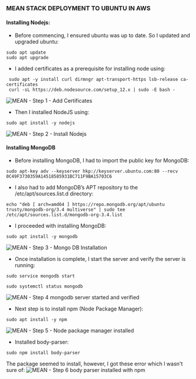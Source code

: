 ### MEAN STACK DEPLOYMENT TO UBUNTU IN AWS

#### Installing Nodejs:
* Before commencing, I ensured ubuntu was up to date. So I updated and upgraded ubuntu:
```
sudo apt update
sudo apt upgrade
```
* I added certificates as a prerequisite for installing node using:
```
 sudo apt -y install curl dirmngr apt-transport-https lsb-release ca-certificates
 curl -sL https://deb.nodesource.com/setup_12.x | sudo -E bash -
 ```
 ![MEAN - Step 1 - Add Certificates](https://user-images.githubusercontent.com/116941965/211064623-73bd5694-4277-483e-b779-b565060b78d4.PNG)
 
 * Then I installed NodeJS using:
```
sudo apt install -y nodejs
```
![MEAN - Step 2 - Install Nodejs](https://user-images.githubusercontent.com/116941965/211075270-e7bae615-cfe9-4327-b8d0-ee79a4a25a6e.PNG)

#### Installing MongoDB
* Before installing MongoDB, I had to import the public key for MongoDB:
```
sudo apt-key adv --keyserver hkp://keyserver.ubuntu.com:80 --recv 0C49F3730359A14518585931BC711F9BA15703C6
```
* I also had to add MongoDB’s APT repository to the /etc/apt/sources.list.d directory:
```
echo "deb [ arch=amd64 ] https://repo.mongodb.org/apt/ubuntu trusty/mongodb-org/3.4 multiverse" | sudo tee /etc/apt/sources.list.d/mongodb-org-3.4.list
```
* I proceeded with installing MongoDB:
```
sudo apt install -y mongodb
```
![MEAN - Step 3 - Mongo DB Installation](https://user-images.githubusercontent.com/116941965/211077782-e3c3ffd1-f5b2-4736-9346-d96af8d84ea1.PNG)
* Once installation is complete, I start the server and verify the server is running:
```
sudo service mongodb start
```
```
sudo systemctl status mongodb
```
![MEAN - Step 4 mongodb server started and verified](https://user-images.githubusercontent.com/116941965/211078423-fa53a318-ad43-42a4-9cda-e34108f9da98.PNG)
* Next step is to install npm (Node Package Manager):
```
sudo apt install -y npm
```
![MEAN - Step 5 - Node package manager installed](https://user-images.githubusercontent.com/116941965/211079124-610d4225-7719-41d6-8c55-d5cd4990a042.PNG)
* Installed body-parser:
```
sudo npm install body-parser
```
The package seemed to install, however, I got these error which I wasn't sure of:
![MEAN - Step 6 body parser installed with npm](https://user-images.githubusercontent.com/116941965/211081056-269055ee-86eb-4c08-859d-2acd922c8da9.PNG)





